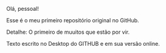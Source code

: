 Olá, pessoal! 

Esse é o meu primeiro repositório original no GitHub.

Detalhe: O primeiro de muuitos que estão por vir.

Texto escrito no Desktop do GITHUB e em sua versão online.
